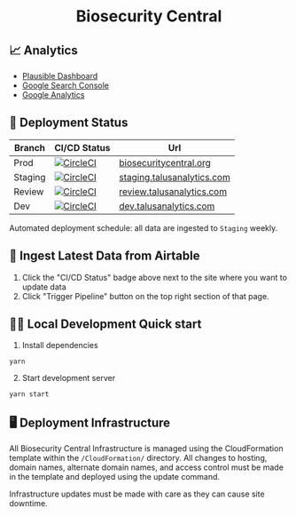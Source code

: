<h1 align="center">
  Biosecurity Central
</h1>

## 📈 Analytics

- [Plausible Dashboard](https://plausible.io/biosecuritycentral.org?period=30d)
- [Google Search Console](https://search.google.com/search-console?resource_id=sc-domain%3Abiosecuritycentral.org)
- [Google Analytics](https://analytics.google.com/analytics/web/?authuser=1#/p305404298/reports/intelligenthome)

## 🚀 Deployment Status

| Branch  | CI/CD Status                                                                                                                                                                                                                                                                               | Url                                                                   |
| ------- | ------------------------------------------------------------------------------------------------------------------------------------------------------------------------------------------------------------------------------------------------------------------------------------------ | --------------------------------------------------------------------- |
| Prod    | [![CircleCI](https://dl.circleci.com/status-badge/img/gh/talus-analytics-bus/biosecurity-library/tree/prod.svg?style=svg&circle-token=6b8c304f660fc23bf6f01234a4b0fbe32f419c39)](https://dl.circleci.com/status-badge/redirect/gh/talus-analytics-bus/biosecurity-library/tree/prod)       | [biosecuritycentral.org](https://biosecuritycentral.org/)             |
| Staging | [![CircleCI](https://dl.circleci.com/status-badge/img/gh/talus-analytics-bus/biosecurity-library/tree/staging.svg?style=svg&circle-token=6b8c304f660fc23bf6f01234a4b0fbe32f419c39)](https://dl.circleci.com/status-badge/redirect/gh/talus-analytics-bus/biosecurity-library/tree/staging) | [staging.talusanalytics.com](https://staging.biosecuritycentral.com/) |
| Review  | [![CircleCI](https://dl.circleci.com/status-badge/img/gh/talus-analytics-bus/biosecurity-library/tree/review.svg?style=svg&circle-token=6b8c304f660fc23bf6f01234a4b0fbe32f419c39)](https://dl.circleci.com/status-badge/redirect/gh/talus-analytics-bus/biosecurity-library/tree/review)   | [review.talusanalytics.com](https://review.biosecuritycentral.com/)   |
| Dev     | [![CircleCI](https://dl.circleci.com/status-badge/img/gh/talus-analytics-bus/biosecurity-library/tree/dev.svg?style=svg&circle-token=6b8c304f660fc23bf6f01234a4b0fbe32f419c39)](https://dl.circleci.com/status-badge/redirect/gh/talus-analytics-bus/biosecurity-library/tree/dev)         | [dev.talusanalytics.com](https://dev.biosecuritycentral.com/)         |

Automated deployment schedule: all data are ingested to `Staging` weekly.

## 📄 Ingest Latest Data from Airtable

1. Click the "CI/CD Status" badge above next to the site where you want to update data
2. Click "Trigger Pipeline" button on the top right section of that page.

## 👩‍💻 Local Development Quick start

1. Install dependencies

```
yarn
```

2. Start development server

```
yarn start
```

## 🖥 Deployment Infrastructure

All Biosecurity Central Infrastructure is managed using the CloudFormation template within
the `/CloudFormation/` directory. All changes to hosting, domain names, alternate domain
names, and access control must be made in the template and deployed using the update command.

Infrastructure updates must be made with care as they can cause site downtime.

